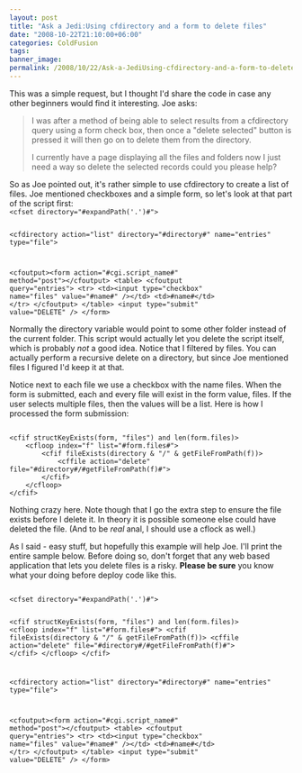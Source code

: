 ```yaml
---
layout: post
title: "Ask a Jedi:Using cfdirectory and a form to delete files"
date: "2008-10-22T21:10:00+06:00"
categories: ColdFusion 
tags: 
banner_image: 
permalink: /2008/10/22/Ask-a-JediUsing-cfdirectory-and-a-form-to-delete-files
---
```


This was a simple request, but I thought I'd share the code in case any other beginners would find it interesting. Joe asks:

<blockquote>
<p>
I was after a method of being able to select results from a
cfdirectory query using a form check box, then once a "delete selected" button is pressed it will then go on to delete them from the directory.
</p>
<p>
I currently have a page displaying all the files and folders now I just need a way so delete the selected records could you please help?
</p>
</blockquote>
<!--more-->
So as Joe pointed out, it's rather simple to use cfdirectory to create a list of files. Joe mentioned checkboxes and a simple form, so let's look at that part of the script first:

<code>
&lt;cfset directory="#expandPath('.')#"&gt;

&lt;cfdirectory action="list" directory="#directory#" name="entries" type="file"&gt;

&lt;cfoutput&gt;&lt;form action="#cgi.script_name#" method="post"&gt;&lt;/cfoutput&gt;
&lt;table&gt;
	&lt;cfoutput query="entries"&gt;
    	&lt;tr&gt;
        	&lt;td&gt;&lt;input type="checkbox" name="files" value="#name#" /&gt;&lt;/td&gt;
            &lt;td&gt;#name#&lt;/td&gt;
        &lt;/tr&gt;
	&lt;/cfoutput&gt;
&lt;/table&gt;
&lt;input type="submit" value="DELETE" /&gt;
&lt;/form&gt;
</code>

Normally the directory variable would point to some other folder instead of the current folder. This script would actually let you delete the script itself, which is probably <i>not</i> a good idea. Notice that I filtered by files. You can actually perform a recursive delete on a directory, but since Joe mentioned files I figured I'd keep it at that.

Notice next to each file we use a checkbox with the name files. When the form is submitted, each and every file will exist in the form value, files. If the user selects multiple files, then the values will be a list. Here is how I processed the form submission:

<code>
&lt;cfif structKeyExists(form, "files") and len(form.files)&gt;
	&lt;cfloop index="f" list="#form.files#"&gt;
		&lt;cfif fileExists(directory & "/" & getFileFromPath(f))&gt;
			&lt;cffile action="delete" file="#directory#/#getFileFromPath(f)#"&gt;
		&lt;/cfif&gt; 
	&lt;/cfloop&gt;
&lt;/cfif&gt;
</code>

Nothing crazy here. Note though that I go the extra step to ensure the file exists before I delete it. In theory it is possible someone else could have deleted the file. (And to be <i>real</i> anal, I should use a cflock as well.)

As I said - easy stuff, but hopefully this example will help Joe. I'll print the entire sample below. Before doing so, don't forget that any web based application that lets you delete files is a risky. <b>Please be sure</b> you know what your doing before deploy code like this.

<code>
&lt;cfset directory="#expandPath('.')#"&gt;

&lt;cfif structKeyExists(form, "files") and len(form.files)&gt;
	&lt;cfloop index="f" list="#form.files#"&gt;
		&lt;cfif fileExists(directory & "/" & getFileFromPath(f))&gt;
			&lt;cffile action="delete" file="#directory#/#getFileFromPath(f)#"&gt;
		&lt;/cfif&gt; 
	&lt;/cfloop&gt;
&lt;/cfif&gt;

&lt;cfdirectory action="list" directory="#directory#" name="entries" type="file"&gt;

&lt;cfoutput&gt;&lt;form action="#cgi.script_name#" method="post"&gt;&lt;/cfoutput&gt;
&lt;table&gt;
	&lt;cfoutput query="entries"&gt;
    	&lt;tr&gt;
        	&lt;td&gt;&lt;input type="checkbox" name="files" value="#name#" /&gt;&lt;/td&gt;
            &lt;td&gt;#name#&lt;/td&gt;
        &lt;/tr&gt;
	&lt;/cfoutput&gt;
&lt;/table&gt;
&lt;input type="submit" value="DELETE" /&gt;
&lt;/form&gt;
</code>